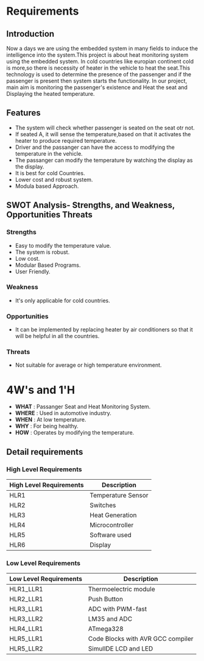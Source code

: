 # Requirements
## Introduction
  Now a days we are using the embedded system in many fields to induce the intelligence into the system.This project is about heat monitoring system using the embedded system.
  In cold countries like europian continent cold is more,so there is necessity of heater in the vehicle to heat the seat.This technology  is used to determine the presence of    the passenger and if the passenger is present  then  system starts the functionality. In our project, main aim  is monitoring the passenger's existence and Heat the seat and Displaying the heated temperature.

## Features
-  The system will check whether passenger is seated on the seat otr not.
-  If seated A, it will sense the temperature,based on that it activates the heater to produce required temperature.
-  Driver and the passanger can have the access to modifying the temperature in the vehicle.
-  The passanger can modify the temperature by watching the display as the display.
-  It is best for cold Countries.
-  Lower cost and robust system.
-  Modula based Approach.

## SWOT Analysis- Strengths, and Weakness, Opportunities Threats
### Strengths
-  Easy to modify the temperature value.
-  The system is robust.
-  Low cost.
-  Modular Based Programs.
-  User Friendly.

### Weakness
- It's only applicable for cold countries.

### Opportunities
- It can be implemented by replacing heater by air conditioners so that it will be helpful in all the countries.

### Threats
- Not suitable for average or high temperature environment.

# 4W's and 1'H
-  **WHAT** : Passanger Seat and Heat Monitoring System.
-  **WHERE** : Used in automotive industry.
-  **WHEN** : At low temperature.
-  **WHY** : For being healthy.
-  **HOW** : Operates by modifying the temperature.

## Detail requirements
### High Level Requirements
| High Level Requirements      | Description |
| ----------- | ----------- |
| HLR1      | Temperature Sensor  |
| HLR2   | Switches|
| HLR3   | Heat Generation|
| HLR4   | Microcontroller|
| HLR5   | Software used|
| HLR6   | Display|


### Low Level Requirements
| Low Level Requirements      | Description |
| ----------- | ----------- |
| HLR1_LLR1      | Thermoelectric module |
| HLR2_LLR1   | Push Button |
| HLR3_LLR1   | ADC with PWM-fast|
| HLR3_LLR2   |LM35 and ADC |
| HLR4_LLR1   | ATmega328|
| HLR5_LLR1   | Code Blocks with AVR GCC compiler |
| HLR5_LLR2   | SimulIDE LCD and LED |
